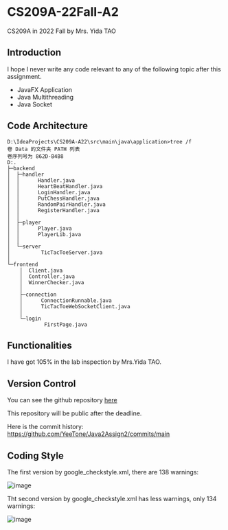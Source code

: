 # CS209A-22Fall-A2
CS209A in 2022 Fall by Mrs. Yida TAO

## Introduction

I hope I never write any code relevant to any of the following topic after this assignment.

- JavaFX Application
- Java Multithreading
- Java Socket

## Code Architecture

```
D:\IdeaProjects\CS209A-A22\src\main\java\application>tree /f
卷 Data 的文件夹 PATH 列表
卷序列号为 862D-B4B8
D:.
├─backend
│  ├─handler
│  │      Handler.java
│  │      HeartBeatHandler.java
│  │      LoginHandler.java
│  │      PutChessHandler.java
│  │      RandomPairHandler.java
│  │      RegisterHandler.java
│  │
│  ├─player
│  │      Player.java
│  │      PlayerLib.java
│  │
│  └─server
│          TicTacToeServer.java
│
└─frontend
    │  Client.java
    │  Controller.java
    │  WinnerChecker.java
    │
    ├─connection
    │      ConnectionRunnable.java
    │      TicTacToeWebSocketClient.java
    │
    └─login
            FirstPage.java
```

## Functionalities

I have got 105% in the lab inspection by Mrs.Yida TAO.

## Version Control

You can see the github repository [here](https://github.com/YeeTone/Java2Assign2)

This repository will be public after the deadline.

Here is the commit history: https://github.com/YeeTone/Java2Assign2/commits/main

## Coding Style

The first version by google_checkstyle.xml, there are 138 warnings:

![image](https://user-images.githubusercontent.com/64548919/203286296-956aaa6e-51cc-4bb1-a8d5-9556e9d83ef5.png)

Tht second version by google_checkstyle.xml has less warnings, only 134 warnings:

![image](https://user-images.githubusercontent.com/64548919/203290645-0878bc93-ae95-4d95-b426-8ede14fb442f.png)

